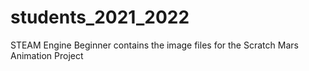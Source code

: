 # students_2021_2022
STEAM Engine Beginner contains the image files for the Scratch Mars Animation Project
